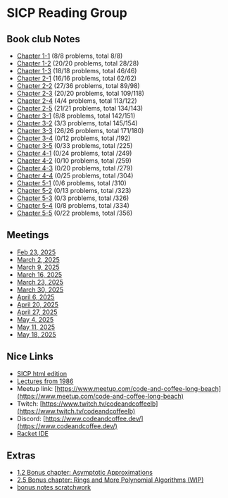 
# SICP Reading Group

## Book club Notes
- [Chapter 1-1](ch1/notes-ch1-1.html) (8/8 problems, total 8/8)
- [Chapter 1-2](ch1/notes-ch1-2.html) (20/20 problems, total 28/28)
- [Chapter 1-3](ch1/notes-ch1-3.html) (18/18 problems, total 46/46)
- [Chapter 2-1](ch2/notes-ch2-1.html) (16/16 problems, total 62/62)
- [Chapter 2-2](ch2/notes-ch2-2.html) (27/36 problems, total 89/98)
- [Chapter 2-3](ch2/notes-ch2-3.html) (20/20 problems, total 109/118)
- [Chapter 2-4](ch2/notes-ch2-4.html) (4/4 problems, total 113/122)
- [Chapter 2-5](ch2/notes-ch2-5.html) (21/21 problems, total 134/143)
- [Chapter 3-1](ch3/notes-ch3-1.html) (8/8 problems, total 142/151)
- [Chapter 3-2](ch3/notes-ch3-2.html) (3/3 problems, total 145/154)
- [Chapter 3-3](ch3/notes-ch3-3.html) (26/26 problems, total 171/180)
- [Chapter 3-4](ch3/notes-ch3-4.html) (0/12 problems, total /192)
- [Chapter 3-5](ch3/notes-ch3-5.html) (0/33 problems, total /225)
- [Chapter 4-1](ch4/notes-ch4-1.html) (0/24 problems, total /249)
- [Chapter 4-2](ch4/notes-ch4-2.html) (0/10 problems, total /259)
- [Chapter 4-3](ch4/notes-ch4-3.html) (0/20 problems, total /279)
- [Chapter 4-4](ch4/notes-ch4-4.html) (0/25 problems, total /304)
- [Chapter 5-1](ch5/notes-ch5-1.html) (0/6 problems, total /310)
- [Chapter 5-2](ch5/notes-ch5-2.html) (0/13 problems, total /323)
- [Chapter 5-3](ch5/notes-ch5-3.html) (0/3 problems, total /326)
- [Chapter 5-4](ch5/notes-ch5-4.html) (0/8 problems, total /334)
- [Chapter 5-5](ch5/notes-ch5-5.html) (0/22 problems, total /356)

## Meetings
- [Feb 23, 2025](ch1/notes-ch1-1.html#meeting-02-23-2025)
- [March 2, 2025](ch1/notes-ch1-1.html#meeting-03-02-2025)
- [March 9, 2025](ch1/notes-ch1-2.html#meeting-03-09-2025)
- [March 16, 2025](ch1/notes-ch1-2.html#meeting-03-16-2025)
- [March 23, 2025](ch1/notes-ch1-3.html#meeting-03-23-2025) 
- [March 30, 2025](ch2/notes-ch2-1.html#meeting-03-30-2025) 
- [April 6, 2025](ch2/notes-ch2-2.html#meeting-04-06-2025)
- [April 20, 2025](ch2/notes-ch2-3.html#meeting-04-20-2025)
- [April 27, 2025](ch2/notes-ch2-4.html#meeting-04-27-2025)
- [May 4, 2025](ch2/notes-ch2-5.html#meeting-05-04-2025)
- [May 11, 2025](ch3/notes-ch3-1.html#meeting-05-11-2025)
- [May 18, 2025](ch3/notes-ch3-2.html#meeting-05-18-2025)

## Nice Links
- [SICP html edition](https://sarabander.github.io/sicp/)
- [Lectures from 1986](https://www.youtube.com/playlist?list=PLE18841CABEA24090)
- Meetup link: [https://www.meetup.com/code-and-coffee-long-beach](https://www.meetup.com/code-and-coffee-long-beach)
- Twitch: [https://www.twitch.tv/codeandcoffeelb](https://www.twitch.tv/codeandcoffeelb)
- Discord: [https://www.codeandcoffee.dev/](https://www.codeandcoffee.dev/)
- [Racket IDE](https://www.racket-lang.org/)

## Extras

- [1.2 Bonus chapter: Asymptotic Approximations](bonus/1-2-asymptotic-approximations-and-some-notes.html)
- [2.5 Bonus chapter: Rings and More Polynomial Algorithms (WIP)](bonus/2-5-extra-polynomial-algorithms.html)
- [bonus notes scratchwork](bonus-notes.html)
